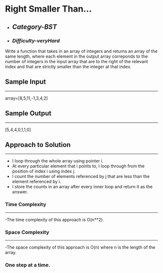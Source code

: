 # Right Smaller Than...

- ## **_Category-BST_**
- ### **_Difficulty-veryHard_**

Write a function that takes in an array of integers and returns an array of the same length, where each element in the output array correponds to the number of integers in the input array that are to the right of the relevant index and that are strictly smaller than the integer at that index.

## Sample Input

---

array=[8,5,11,-1,3,4,2]

## Sample Output

---

[5,4,4,0,1,1,0]

## Approach to Solution

---

- I loop through the whole array using pointer i.
- At every particular element that i points to, I loop through from the position of index i using index j.
- I count the number of elements referenced by j that are less than the element referenced by i.
- I store the counts in an array after every inner loop and return it as the answer.

### Time Complexity

---

-The time complexity of this approach is O(n\*\*2).

### Space Complexity

---

-The space complexity of this approach is O(n)
where n is the length of the array.

### One step at a time.
